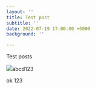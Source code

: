 ```yaml
---
layout: ''
title: Test post
subtitle: ''
date: 2022-07-19 17:00:00 +0000
background: ''

---
```

Test posts

![](/Nguon/uploads/mnist0.jpg)abcd123

ok 123